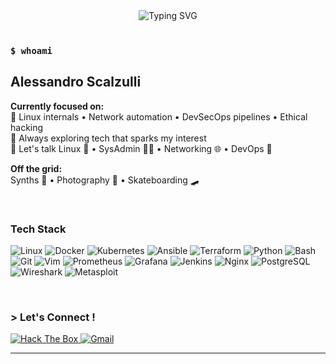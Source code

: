 

<div align="center">
  <img src="https://readme-typing-svg.herokuapp.com?font=Fira+Code&pause=1000&color=00FF41&center=true&vCenter=true&width=435&lines=Hi+there+%F0%9F%91%8B;Welcome+to+my+digital+realm+:)" alt="Typing SVG" />
</div>

<br>

### `$ whoami`
## Alessandro Scalzulli

**Currently focused on:**  
🔭 Linux internals • Network automation • DevSecOps pipelines • Ethical hacking  
🌱 Always exploring tech that sparks my interest  
💬 Let's talk Linux 🐧 • SysAdmin 👨‍💻 • Networking 🌐 • DevOps 🚀

**Off the grid:**  
Synths 🎹 • Photography 📸 • Skateboarding 🛹

<br>

### Tech Stack

<p align="left">
<img src="https://img.shields.io/badge/Linux-FCC624?style=for-the-badge&logo=linux&logoColor=black" alt="Linux"/>
<img src="https://img.shields.io/badge/Docker-2496ED?style=for-the-badge&logo=docker&logoColor=white" alt="Docker"/>
<img src="https://img.shields.io/badge/Kubernetes-326CE5?style=for-the-badge&logo=kubernetes&logoColor=white" alt="Kubernetes"/>
<img src="https://img.shields.io/badge/Ansible-EE0000?style=for-the-badge&logo=ansible&logoColor=white" alt="Ansible"/>
<img src="https://img.shields.io/badge/Terraform-7B42BC?style=for-the-badge&logo=terraform&logoColor=white" alt="Terraform"/>
<img src="https://img.shields.io/badge/Python-3776AB?style=for-the-badge&logo=python&logoColor=white" alt="Python"/>
<img src="https://img.shields.io/badge/Bash-4EAA25?style=for-the-badge&logo=GNU%20Bash&logoColor=white" alt="Bash"/>
<img src="https://img.shields.io/badge/Git-F05032?style=for-the-badge&logo=git&logoColor=white" alt="Git"/>
<img src="https://img.shields.io/badge/Vim-019733?style=for-the-badge&logo=vim&logoColor=white" alt="Vim"/>
<img src="https://img.shields.io/badge/Prometheus-E6522C?style=for-the-badge&logo=prometheus&logoColor=white" alt="Prometheus"/>
<img src="https://img.shields.io/badge/Grafana-F46800?style=for-the-badge&logo=grafana&logoColor=white" alt="Grafana"/>
<img src="https://img.shields.io/badge/Jenkins-D24939?style=for-the-badge&logo=jenkins&logoColor=white" alt="Jenkins"/>
<img src="https://img.shields.io/badge/Nginx-009639?style=for-the-badge&logo=nginx&logoColor=white" alt="Nginx"/>
<img src="https://img.shields.io/badge/PostgreSQL-316192?style=for-the-badge&logo=postgresql&logoColor=white" alt="PostgreSQL"/>
<img src="https://img.shields.io/badge/Wireshark-1679A7?style=for-the-badge&logo=wireshark&logoColor=white" alt="Wireshark"/>
<img src="https://img.shields.io/badge/Metasploit-2596CD?style=for-the-badge&logo=metasploit&logoColor=white" alt="Metasploit"/>
</p>

<br>

### > Let's Connect !

<a href="https://app.hackthebox.com/profile/2276914" target="_blank">
  <img src="https://img.shields.io/badge/Hack_The_Box-00D26A?style=for-the-badge&logo=hackthebox&logoColor=white" alt="Hack The Box"/>
</a>
<a href="mailto:alessandro.scalzulli@gmail.com">
  <img src="https://img.shields.io/badge/Gmail-D14836?style=for-the-badge&logo=gmail&logoColor=white" alt="Gmail"/>
</a>

<br>

---

<div align="center">

</div>
